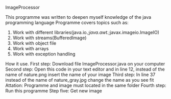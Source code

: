 ImageProcessor

This programme was written to deepen myself knowledge of the java programming language
Programme covers topics such as:
1) Work with different libraries(java.io.*;java.awt.*;javax.imageio.ImageIO)
2) Work with streams(BufferedImage)
3) Work with object file
4) Work with arrays
5) Work with exception handling

How it use.
First step: Download file ImageProcessor.java on your computer
Second step: Open this code in your text editor and in line 12, instead of the name of nature.png insert the name of your image
Third step: In line 37 instead of the name of nature_gray.jpg change the name as you see fit
Attation: Programme and image must located in the same folder
Fourth step: Run this programme
Step five: Get new image
